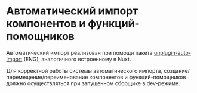 # Автоматический импорт компонентов и функций-помощников

Автоматический импорт реализован при помощи пакета [unplugin-auto-import](https://github.com/antfu/unplugin-auto-import) (ENG), аналогичного встроенному в Nuxt.

Для корректной работы системы автоматического импорта, создание/перемещение/переименование компонентов и функций-помощников должно осуществляться при запущенном сборщике в dev-режиме.
